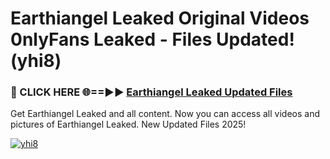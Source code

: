 # Earthiangel Leaked Original Videos 0nlyFans Leaked - Files Updated! (yhi8)

<h3>🔴 CLICK HERE 🌐==►► <a href="https://tinyurl.com/x26r9saj" rel="nofollow">Earthiangel Leaked Updated Files</a></h3>

Get Earthiangel Leaked and all content. Now you can access all videos and pictures of Earthiangel Leaked. New Updated Files 2025!

[![yhi8](https://i.imgur.com/LkgZPqh.gif)](https://tinyurl.com/x26r9saj)
